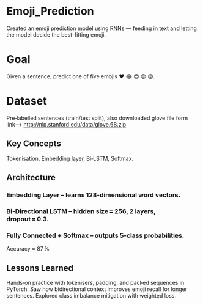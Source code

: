 # Emoji_Prediction
Created an emoji prediction model using RNNs — feeding in text and letting the model decide the best-fitting emoji.

# Goal
Given a sentence, predict one of five emojis  ❤️ 😂 😍 😢 😡.

# Dataset 
Pre‑labelled sentences (train/test split), also downloaded glove file form link-->  http://nlp.stanford.edu/data/glove.6B.zip

## Key Concepts
Tokenisation, Embedding layer, Bi‑LSTM, Softmax.


## Architecture
### Embedding Layer – learns 128‑dimensional word vectors.
### Bi‑Directional LSTM – hidden size = 256, 2 layers, dropout = 0.3.
### Fully Connected + Softmax – outputs 5‑class probabilities.

Accuracy = 87 %


## Lessons Learned
Hands‑on practice with tokenisers, padding, and packed sequences in PyTorch.
Saw how bidirectional context improves emoji recall for longer sentences.
Explored class imbalance mitigation with weighted loss.


